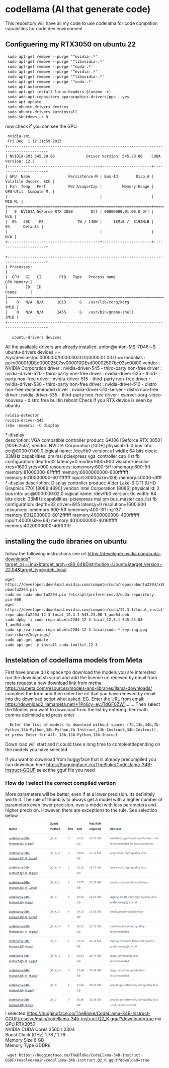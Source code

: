 # codellama (AI that generate code)
This repository will have all my code to use codelama for code complition capabilties for code dev environment
## Configuering my RTX3050 on ubuntu 22
     sudo apt-get remove --purge '^nvidia-.*'
     sudo apt-get remove --purge '^libnvidia-.*'
     sudo apt-get remove --purge '^cuda-.*'
     sudo apt-get remove --purge '^nvidia-.*'
     sudo apt-get remove --purge '^libnvidia-.*'
     sudo apt-get remove --purge '^cuda-.*'
     sudo apt autoremove
     sudo apt-get install linux-headers-$(uname -r)
     sudo add-apt-repository ppa:graphics-drivers/ppa --yes
     sudo apt update
     sudo ubuntu-drivers devices
     sudo ubuntu-drivers autoinstall
     sudo shutdown -r 0
now check if you can see the GPU     
     
     nvidia-smi
     Fri Dec  1 12:21:59 2023       
    +---------------------------------------------------------------------------------------+
    | NVIDIA-SMI 545.29.06              Driver Version: 545.29.06    CUDA Version: 12.3     |
    |-----------------------------------------+----------------------+----------------------+
    | GPU  Name                 Persistence-M | Bus-Id        Disp.A | Volatile Uncorr. ECC |
    | Fan  Temp   Perf          Pwr:Usage/Cap |         Memory-Usage | GPU-Util  Compute M. |
    |                                         |                      |               MIG M. |
    |=========================================+======================+======================|
    |   0  NVIDIA GeForce RTX 3050        Off | 00000000:01:00.0 Off |                  N/A |
    |  0%   39C    P8               7W / 140W |     18MiB /  8192MiB |      0%      Default |
    |                                         |                      |                  N/A |
    +-----------------------------------------+----------------------+----------------------+
                                                                                             
    +---------------------------------------------------------------------------------------+
    | Processes:                                                                            |
    |  GPU   GI   CI        PID   Type   Process name                            GPU Memory |
    |        ID   ID                                                             Usage      |
    |=======================================================================================|
    |    0   N/A  N/A      1813      G   /usr/lib/xorg/Xorg                            9MiB |
    |    0   N/A  N/A      2455      G   /usr/bin/gnome-shell                          2MiB |
    +---------------------------------------------------------------------------------------+

       ubuntu-drivers devices
All the available drivers are already installed.
anton@anton-MS-7D46:~$ ubuntu-drivers devices
== /sys/devices/pci0000:00/0000:00:01.0/0000:01:00.0 ==
modalias : pci:v000010DEd00002507sv000010DEsd00002507bc03sc00i00
vendor   : NVIDIA Corporation
driver   : nvidia-driver-545 - third-party non-free
driver   : nvidia-driver-520 - third-party non-free
driver   : nvidia-driver-525 - third-party non-free
driver   : nvidia-driver-515 - third-party non-free
driver   : nvidia-driver-530 - third-party non-free
driver   : nvidia-driver-510 - distro non-free recommended
driver   : nvidia-driver-510-server - distro non-free
driver   : nvidia-driver-535 - third-party non-free
driver   : xserver-xorg-video-nouveau - distro free builtin
reboot
Check if you RTX device is seen by ubuntu

    nvidia-detector
    nvidia-driver-545
    lshw -numeric -C display
    
  *-display                 
       description: VGA compatible controller
       product: GA106 [Geforce RTX 3050] [10DE:2507]
       vendor: NVIDIA Corporation [10DE]
       physical id: 0
       bus info: pci@0000:01:00.0
       logical name: /dev/fb0
       version: a1
       width: 64 bits
       clock: 33MHz
       capabilities: pm msi pciexpress vga_controller cap_list fb
       configuration: depth=32 latency=0 mode=1600x900 visual=truecolor xres=1600 yres=900
       resources: iomemory:600-5ff iomemory:600-5ff memory:81000000-81ffffff memory:6000000000-600fffffff memory:6010000000-6011ffffff ioport:3000(size=128) memory:c0000-dffff
  *-display
       description: Display controller
       product: Alder Lake-S GT1 [UHD Graphics 770] [8086:4690]
       vendor: Intel Corporation [8086]
       physical id: 2
       bus info: pci@0000:00:02.0
       logical name: /dev/fb0
       version: 0c
       width: 64 bits
       clock: 33MHz
       capabilities: pciexpress msi pm bus_master cap_list fb
       configuration: depth=32 driver=i915 latency=0 resolution=1600,900
       resources: iomemory:600-5ff iomemory:400-3ff irq:137 memory:6012000000-6012ffffff memory:4000000000-400fffffff ioport:4000(size=64) memory:4010000000-4016ffffff memory:4020000000-40ffffffff
     
## installing the cudo libraries on ubuntu
follow the following instructions see url https://developer.nvidia.com/cuda-downloads?target_os=Linux&target_arch=x86_64&Distribution=Ubuntu&target_version=22.04&target_type=deb_local

    wget https://developer.download.nvidia.com/compute/cuda/repos/ubuntu2204/x86_64/cuda-ubuntu2204.pin
    sudo mv cuda-ubuntu2204.pin /etc/apt/preferences.d/cuda-repository-pin-600
    wget https://developer.download.nvidia.com/compute/cuda/12.3.1/local_installers/cuda-repo-ubuntu2204-12-3-local_12.3.1-545.23.08-1_amd64.deb
    sudo dpkg -i cuda-repo-ubuntu2204-12-3-local_12.3.1-545.23.08-1_amd64.deb
    sudo cp /var/cuda-repo-ubuntu2204-12-3-local/cuda-*-keyring.gpg /usr/share/keyrings/
    sudo apt-get update
    sudo apt-get -y install cuda-toolkit-12-3

## Instelation of codellama models from Meta
First have anove disk apace tpo download the models you are interested
run the download.sh script and add the licence url receved by email from meta
request a new download link from metha https://ai.meta.com/resources/models-and-libraries/llama-downloads/
compleet the form and then enter the url that you have receved by email into the download script whet asked. EG. Enter the URL from email: https://download2.llamameta.net/*?Policy=eyJTdGF0ZW1.......
Then select the Modles you want to download from the list by entering them with comma delimited and press enter

      Enter the list of models to download without spaces (7b,13b,34b,7b-Python,13b-Python,34b-Python,7b-Instruct,13b-Instruct,34b-Instruct), or press Enter for all: 13b,13b-Python,13b-Insruct 

Down load will start and it could take a long time to compleetdepending on the models you have selected

If you want to download from huggyface that is already precompiled you can download here https://huggingface.co/TheBloke/CodeLlama-34B-Instruct-GGUF
selectthe gguf file you need
### How do I select the correct compiled vertion
More parameters will be better, even if at a lower precision. Its definitely worth it.
The rule of thumb is to always get a model with a higher number of parameters even lower precision, over a model with less parameters and higher precision. However, there are exceptions to the rule.
See selection below<br>
![Alt text](codellama_hugyface_download.png?raw=true "codellamma selection")<br>
I selected https://huggingface.co/TheBloke/CodeLlama-34B-Instruct-GGUF/resolve/main/codellama-34b-instruct.Q2_K.gguf?download=true
my GPU RTX3050<br>
NVIDIA CUDA Cores	2560 / 2304<br>
Boost Clock (GHz)	1.78 / 1.76<br>
Memory Size	8 GB<br>
Memory Type	GDDR6<br>

     wget https://huggingface.co/TheBloke/CodeLlama-34B-Instruct-GGUF/resolve/main/codellama-34b-instruct.Q2_K.gguf?download=true





